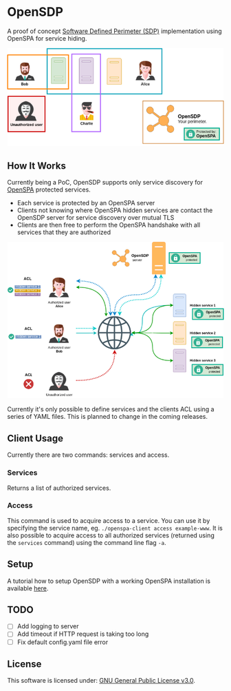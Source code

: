 # OpenSDP
A proof of concept [Software Defined Perimeter (SDP)](https://en.wikipedia.org/wiki/Software_Defined_Perimeter) implementation using OpenSPA for service hiding.

![opensdp](assets/OpenSDP-intro.png)

## How It Works
Currently being a PoC, OpenSDP supports only service discovery for [OpenSPA](https://github.com/greenstatic/openspa) protected services.

* Each service is protected by an OpenSPA server
* Clients not knowing where OpenSPA hidden services are contact the OpenSDP server for service discovery over mutual TLS
* Clients are then free to perform the OpenSPA handshake with all services that they are authorized

![opensdp-detailed](assets/OpenSDP-detailed.png)

Currently it's only possible to define services and the clients ACL using a series of YAML files.
This is planned to change in the coming releases.

## Client Usage
Currently there are two commands: services and access.

### Services
Returns a list of authorized services.

### Access
This command is used to acquire access to a service.
You can use it by specifying the service name, eg. `./openspa-client access example-www`.
It is also possible to acquire access to all authorized services (returned using the `services` command) using the command line flag `-a`.

## Setup
A tutorial how to setup OpenSDP with a working OpenSPA installation is available [here](docs/OpenSDP%20Setup%20Tutorial.md).

## TODO
- [ ] Add logging to server
- [ ] Add timeout if HTTP request is taking too long
- [ ] Fix default config.yaml file error

## License
This software is licensed under: [GNU General Public License v3.0](https://www.gnu.org/licenses/gpl-3.0.en.html).
